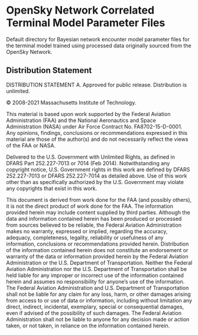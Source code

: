 # OpenSky Network Correlated Terminal Model Parameter Files

Default directory for Bayesian network encounter model parameter files for the terminal model trained using processed data originally sourced from the OpenSky Network.

## Distribution Statement

DISTRIBUTION STATEMENT A. Approved for public release. Distribution is unlimited.

© 2008-2021 Massachusetts Institute of Technology.

This material is based upon work supported by the Federal Aviation Administration (FAA) and the National Aeronautics and Space Administration (NASA) under Air Force Contract No. FA8702-15-D-0001. Any opinions, findings, conclusions or recommendations expressed in this material are those of the author(s) and do not necessarily reflect the views of the FAA or NASA.

Delivered to the U.S. Government with Unlimited Rights, as defined in DFARS Part 252.227-7013 or 7014 (Feb 2014). Notwithstanding any copyright notice, U.S. Government rights in this work are defined by DFARS 252.227-7013 or DFARS 252.227-7014 as detailed above. Use of this work other than as specifically authorized by the U.S. Government may violate any copyrights that exist in this work.

This document is derived from work done for the FAA (and possibly others), it is not the direct product of work done for the FAA. The information provided herein may include content supplied by third parties.  Although the data and information contained herein has been produced or processed from sources believed to be reliable, the Federal Aviation Administration makes no warranty, expressed or implied, regarding the accuracy, adequacy, completeness, legality, reliability or usefulness of any information, conclusions or recommendations provided herein. Distribution of the information contained herein does not constitute an endorsement or warranty of the data or information provided herein by the Federal Aviation Administration or the U.S. Department of Transportation.  Neither the Federal Aviation Administration nor the U.S. Department of Transportation shall be held liable for any improper or incorrect use of the information contained herein and assumes no responsibility for anyone’s use of the information. The Federal Aviation Administration and U.S. Department of Transportation shall not be liable for any claim for any loss, harm, or other damages arising from access to or use of data or information, including without limitation any direct, indirect, incidental, exemplary, special or consequential damages, even if advised of the possibility of such damages. The Federal Aviation Administration shall not be liable to anyone for any decision made or action taken, or not taken, in reliance on the information contained herein.
